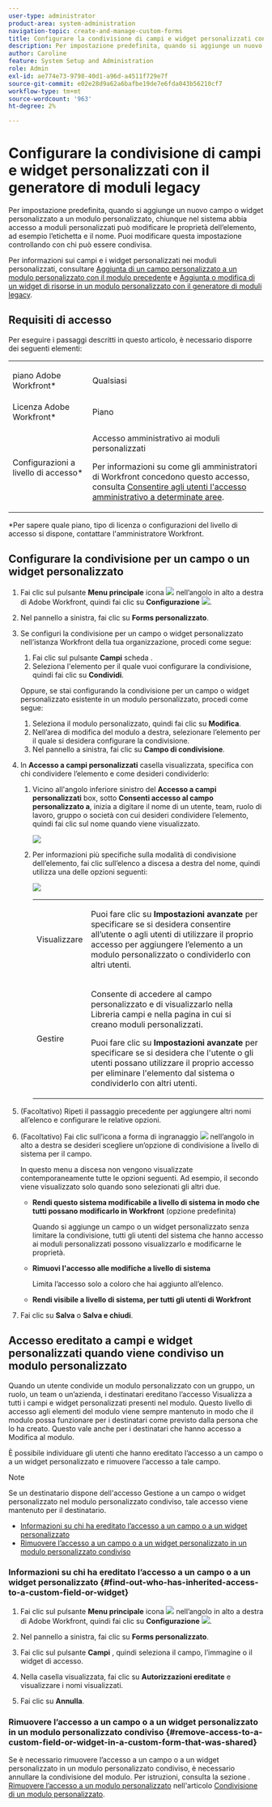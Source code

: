 ```yaml
---
user-type: administrator
product-area: system-administration
navigation-topic: create-and-manage-custom-forms
title: Configurare la condivisione di campi e widget personalizzati con il generatore di moduli legacy
description: Per impostazione predefinita, quando si aggiunge un nuovo campo o widget personalizzato a un modulo personalizzato, chiunque nel sistema abbia accesso a moduli personalizzati può modificare le proprietà dell’elemento, ad esempio l’etichetta e il nome. Puoi modificare questa impostazione controllando con chi può essere condivisa.
author: Caroline
feature: System Setup and Administration
role: Admin
exl-id: ae774e73-9798-40d1-a96d-a4511f729e7f
source-git-commit: e02e28d9a62a6bafbe19de7e6fda043b56210cf7
workflow-type: tm+mt
source-wordcount: '963'
ht-degree: 2%

---
```


# Configurare la condivisione di campi e widget personalizzati con il generatore di moduli legacy

Per impostazione predefinita, quando si aggiunge un nuovo campo o widget personalizzato a un modulo personalizzato, chiunque nel sistema abbia accesso a moduli personalizzati può modificare le proprietà dell’elemento, ad esempio l’etichetta e il nome. Puoi modificare questa impostazione controllando con chi può essere condivisa.

Per informazioni sui campi e i widget personalizzati nei moduli personalizzati, consultare [Aggiunta di un campo personalizzato a un modulo personalizzato con il modulo precedente](../../../administration-and-setup/customize-workfront/create-manage-custom-forms/add-a-custom-field-to-a-custom-form.md) e [Aggiunta o modifica di un widget di risorse in un modulo personalizzato con il generatore di moduli legacy](../../../administration-and-setup/customize-workfront/create-manage-custom-forms/add-widget-or-edit-its-properties-in-a-custom-form.md).

## Requisiti di accesso

Per eseguire i passaggi descritti in questo articolo, è necessario disporre dei seguenti elementi:

<table style="table-layout:auto"> 
 <col> 
 <col> 
 <tbody> 
  <tr data-mc-conditions=""> 
   <td role="rowheader"> <p>piano Adobe Workfront*</p> </td> 
   <td>Qualsiasi</td> 
  </tr> 
  <tr> 
   <td role="rowheader">Licenza Adobe Workfront*</td> 
   <td>Piano</td> 
  </tr> 
  <tr data-mc-conditions=""> 
   <td role="rowheader">Configurazioni a livello di accesso*</td> 
   <td> <p>Accesso amministrativo ai moduli personalizzati</p> <p>Per informazioni su come gli amministratori di Workfront concedono questo accesso, consulta <a href="../../../administration-and-setup/add-users/configure-and-grant-access/grant-users-admin-access-certain-areas.md" class="MCXref xref">Consentire agli utenti l'accesso amministrativo a determinate aree</a>.</p> </td> 
  </tr> 
 </tbody> 
</table>

&#42;Per sapere quale piano, tipo di licenza o configurazioni del livello di accesso si dispone, contattare l&#39;amministratore Workfront.

## Configurare la condivisione per un campo o un widget personalizzato

1. Fai clic sul pulsante **Menu principale** icona ![](assets/main-menu-icon.png) nell’angolo in alto a destra di Adobe Workfront, quindi fai clic su **Configurazione** ![](assets/gear-icon-settings.png).

1. Nel pannello a sinistra, fai clic su **Forms personalizzato**.
1. Se configuri la condivisione per un campo o widget personalizzato nell’istanza Workfront della tua organizzazione, procedi come segue:

   1. Fai clic sul pulsante **Campi** scheda .
   1. Seleziona l&#39;elemento per il quale vuoi configurare la condivisione, quindi fai clic su **Condividi**.

   Oppure, se stai configurando la condivisione per un campo o widget personalizzato esistente in un modulo personalizzato, procedi come segue:

   1. Seleziona il modulo personalizzato, quindi fai clic su **Modifica**.
   1. Nell’area di modifica del modulo a destra, selezionare l’elemento per il quale si desidera configurare la condivisione.
   1. Nel pannello a sinistra, fai clic su **Campo di condivisione**.


1. In **Accesso a campi personalizzati** casella visualizzata, specifica con chi condividere l’elemento e come desideri condividerlo:

   1. Vicino all&#39;angolo inferiore sinistro del **Accesso a campi personalizzati** box, sotto **Consenti accesso al campo personalizzato a**, inizia a digitare il nome di un utente, team, ruolo di lavoro, gruppo o società con cui desideri condividere l’elemento, quindi fai clic sul nome quando viene visualizzato.

      ![](assets/share-field-give-access-to.jpg)

   1. Per informazioni più specifiche sulla modalità di condivisione dell’elemento, fai clic sull’elenco a discesa a destra del nome, quindi utilizza una delle opzioni seguenti:

      ![](assets/share-field-view-mng-options.jpg)

      <table style="table-layout:auto"> 
       <col> 
       <col> 
       <tbody> 
        <tr> 
         <td role="rowheader">Visualizzare</td> 
         <td> <p>Puoi fare clic su <strong>Impostazioni avanzate</strong> per specificare se si desidera consentire all’utente o agli utenti di utilizzare il proprio accesso per aggiungere l’elemento a un modulo personalizzato o condividerlo con altri utenti.</p> </td> 
        </tr> 
        <tr> 
         <td role="rowheader">Gestire</td> 
         <td> <p>Consente di accedere al campo personalizzato e di visualizzarlo nella Libreria campi e nella pagina in cui si creano moduli personalizzati.</p> <p>Puoi fare clic su <strong>Impostazioni avanzate</strong> per specificare se si desidera che l'utente o gli utenti possano utilizzare il proprio accesso per eliminare l'elemento dal sistema o condividerlo con altri utenti.</p> </td> 
        </tr> 
       </tbody> 
      </table>

1. (Facoltativo) Ripeti il passaggio precedente per aggiungere altri nomi all’elenco e configurare le relative opzioni.
1. (Facoltativo) Fai clic sull’icona a forma di ingranaggio ![](assets/gear-icon-settings.png) nell’angolo in alto a destra se desideri scegliere un’opzione di condivisione a livello di sistema per il campo.

   In questo menu a discesa non vengono visualizzate contemporaneamente tutte le opzioni seguenti. Ad esempio, il secondo viene visualizzato solo quando sono selezionati gli altri due.

   * **Rendi questo sistema modificabile a livello di sistema in modo che tutti possano modificarlo in Workfront** (opzione predefinita)

      Quando si aggiunge un campo o un widget personalizzato senza limitare la condivisione, tutti gli utenti del sistema che hanno accesso ai moduli personalizzati possono visualizzarlo e modificarne le proprietà.

   * **Rimuovi l&#39;accesso alle modifiche a livello di sistema**

      Limita l’accesso solo a coloro che hai aggiunto all’elenco.

   * **Rendi visibile a livello di sistema, per tutti gli utenti di Workfront**

1. Fai clic su **Salva** o **Salva e chiudi**.

## Accesso ereditato a campi e widget personalizzati quando viene condiviso un modulo personalizzato

Quando un utente condivide un modulo personalizzato con un gruppo, un ruolo, un team o un’azienda, i destinatari ereditano l’accesso Visualizza a tutti i campi e widget personalizzati presenti nel modulo. Questo livello di accesso agli elementi del modulo viene sempre mantenuto in modo che il modulo possa funzionare per i destinatari come previsto dalla persona che lo ha creato. Questo vale anche per i destinatari che hanno accesso a Modifica al modulo.

È possibile individuare gli utenti che hanno ereditato l’accesso a un campo o a un widget personalizzato e rimuovere l’accesso a tale campo.

>[!NOTE]
>
>Se un destinatario dispone dell&#39;accesso Gestione a un campo o widget personalizzato nel modulo personalizzato condiviso, tale accesso viene mantenuto per il destinatario.

* [Informazioni su chi ha ereditato l’accesso a un campo o a un widget personalizzato](#find-out-who-has-inherited-access-to-a-custom-field-or-widget)
* [Rimuovere l’accesso a un campo o a un widget personalizzato in un modulo personalizzato condiviso](#remove-access-to-a-custom-field-or-widget-in-a-custom-form-that-was-shared)

### Informazioni su chi ha ereditato l’accesso a un campo o a un widget personalizzato {#find-out-who-has-inherited-access-to-a-custom-field-or-widget}

1. Fai clic sul pulsante **Menu principale** icona ![](assets/main-menu-icon.png) nell’angolo in alto a destra di Adobe Workfront, quindi fai clic su **Configurazione** ![](assets/gear-icon-settings.png).

1. Nel pannello a sinistra, fai clic su **Forms personalizzato**.
1. Fai clic sul pulsante **Campi** , quindi seleziona il campo, l’immagine o il widget di accesso.
1. Nella casella visualizzata, fai clic su **Autorizzazioni ereditate** e visualizzare i nomi visualizzati.
1. Fai clic su **Annulla**.

### Rimuovere l’accesso a un campo o a un widget personalizzato in un modulo personalizzato condiviso {#remove-access-to-a-custom-field-or-widget-in-a-custom-form-that-was-shared}

Se è necessario rimuovere l’accesso a un campo o a un widget personalizzato in un modulo personalizzato condiviso, è necessario annullare la condivisione del modulo. Per istruzioni, consulta la sezione . [Rimuovere l’accesso a un modulo personalizzato](../../../administration-and-setup/customize-workfront/create-manage-custom-forms/share-access-to-a-custom-form.md#unshare) nell&#39;articolo [Condivisione di un modulo personalizzato](../../../administration-and-setup/customize-workfront/create-manage-custom-forms/share-access-to-a-custom-form.md).
